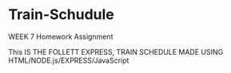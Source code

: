 # Train-Schudule
WEEK 7 Homework Assignment

This IS THE FOLLETT EXPRESS, TRAIN SCHEDULE MADE USING HTML/NODE.js/EXPRESS/JavaScript

